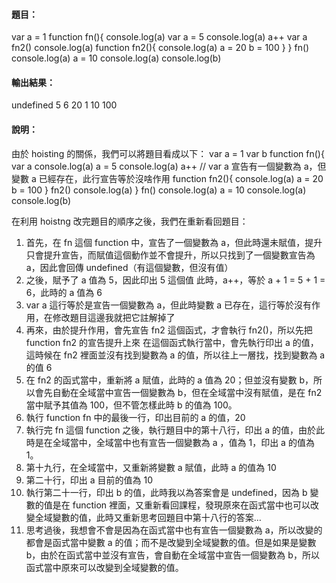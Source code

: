 #### 題目：
var a = 1
function fn(){
  console.log(a)
  var a = 5
  console.log(a)
  a++
  var a 
  fn2()
  console.log(a)
  function fn2(){
    console.log(a)
    a = 20
    b = 100
  }
}
fn()
console.log(a)
a = 10
console.log(a)
console.log(b)

#### 輸出結果：
undefined
5
6
20
1
10
100

#### 說明：
由於 hoisting 的關係，我們可以將題目看成以下：
var a = 1
var b
function fn(){
  var a
  console.log(a)
  a = 5
  console.log(a)
  a++
  // var a 宣告有一個變數為 a，但變數 a 已經存在，此行宣告等於沒啥作用
  function fn2(){
    console.log(a)
    a = 20
    b = 100
  }
  fn2()
  console.log(a)
}
fn()
console.log(a)
a = 10
console.log(a)
console.log(b)

在利用 hoistng 改完題目的順序之後，我們在重新看回題目：
1. 首先，在 fn 這個 function 中，宣告了一個變數為 a，但此時還未賦值，提升只會提升宣告，而賦值這個動作並不會提升，所以只找到了一個變數宣告為 a，因此會回傳 undefined（有這個變數，但沒有值）
2. 之後，賦予了 a 值為 5，因此印出 5 這個值
  此時，a++，等於 a + 1 = 5 + 1 = 6，此時的 a 值為 6
3. var a 這行等於是宣告一個變數為 a，但此時變數 a 已存在，這行等於沒有作用，在修改題目這邊我就把它註解掉了
4. 再來，由於提升作用，會先宣告 fn2 這個函式，才會執行 fn2()，所以先把 function fn2 的宣告提升上來
  在這個函式執行當中，會先執行印出 a 的值，這時候在 fn2 裡面並沒有找到變數為 a 的值，所以往上一層找，找到變數為 a 的值 6
5. 在 fn2 的函式當中，重新將 a 賦值，此時的 a 值為 20；但並沒有變數 b，所以會先自動在全域當中宣告一個變數為 b，但在全域當中沒有賦值，是在 fn2 當中賦予其值為 100，但不管怎樣此時 b 的值為 100。
6. 執行 function fn 中的最後一行，印出目前的 a 的值，20
7. 執行完 fn 這個 function 之後，執行題目中的第十八行，印出 a 的值，由於此時是在全域當中，全域當中也有宣告一個變數為 a ，值為 1，印出 a 的值為 1。
8. 第十九行，在全域當中，又重新將變數 a 賦值，此時 a 的值為 10
9. 第二十行，印出 a 目前的值為 10
10. 執行第二十一行，印出 b 的值，此時我以為答案會是 undefined，因為 b 變數的值是在 function 裡面，又重新看回課程，發現原來在函式當中也可以改變全域變數的值，此時又重新思考回題目中第十八行的答案…
11. 思考過後，我想會不會是因為在函式當中也有宣告一個變數為 a，所以改變的都會是函式當中變數 a 的值；而不是改變到全域變數的值。但是如果是變數 b，由於在函式當中並沒有宣告，會自動在全域當中宣告一個變數為 b，所以函式當中原來可以改變到全域變數的值。
